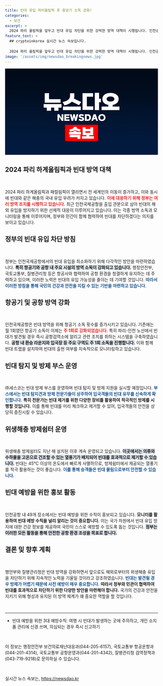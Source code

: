 ```yaml
---
title: 빈대 유입 파리올림픽 후 항공기 소독 강화!
categories:
  - 보건
excerpt: >
  2024 파리 올림픽을 앞두고 빈대 유입 차단을 위한 강력한 방역 대책이 시행됩니다. 인천공항에서 빈대 방제 작업과 모니터링을 강화해 안전한 귀국을 지원합니다. 클릭하여 빈대 예방의 모든 비밀을 확인해보세요!
feature_text: >
  ## cryptoinkorea 실시간 뉴스 속보입니다.

  2024 파리 올림픽을 앞두고 빈대 유입 차단을 위한 강력한 방역 대책이 시행됩니다. 인천공항에서 빈대 방제 작업과 모니터링을 강화해 안전한 귀국을 지원합니다. 클릭하여 빈대 예방의 모든 비밀을 확인해보세요!
image: '/assets/img/newsdao_breakingnews.jpg'
---
```


<p><img src="/assets/img/newsdao_breakingnews.jpg" alt="cryptoinkorea 속보" /></p>

<h2 data-ke-size="size26">2024 파리 하계올림픽과 빈대 방역 대책</h2>

<p data-ke-size="size16">&nbsp;</p>

<p>2024 파리 하계올림픽과 패럴림픽이 열리면서 전 세계인의 이동이 증가하고, 이와 동시에 빈대와 같은 해충의 국내 유입 우려가 커지고 있습니다. <b><span style="color: #ee2323;">이에 대응하기 위해 정부는 여러 방역 조치를 시행하고 있습니다.</span></b> 최근 인천국제공항을 출입 관문으로 삼아 빈대의 해외 유입을 방지하기 위한 선제적 대응이 이루어지고 있습니다. 이는 각종 방역 소독과 모니터링을 통해 이루어지며, 정부와 민간이 함께 협력하여 빈대를 차단하겠다는 의지를 보이고 있습니다.</p>

<h2 data-ke-size="size26">정부의 빈대 유입 차단 방침</h2>

<p data-ke-size="size16">&nbsp;</p>

<p>정부는 인천국제공항에서의 빈대 유입을 최소화하기 위해 다각적인 방안을 마련하였습니다. <b><span style="background-color: #21538527;">특히 항공기와 공항 내 주요 시설의 방역 소독이 강화되고 있습니다.</span></b> 행정안전부, 국토교통부, 질병관리청 등은 항공사와 협력하여 공항 환경을 청결하게 유지하는 데 주력하고 있으며, 이러한 노력은 빈대의 유입 가능성을 줄이는 데 기여할 것입니다. <b><span style="color: #1a5490;">따라서 이러한 방침을 통해 국민의 건강과 안전을 지킬 수 있는 기반을 마련하고 있습니다.</span></b></p>

<h2 data-ke-size="size26">항공기 및 공항 방역 강화</h2>

<p data-ke-size="size16">&nbsp;</p>

<p>인천국제공항은 빈대 방역을 위해 항공기 소독 횟수를 증가시키고 있습니다. 기존에는 월 1회였던 항공기 소독이 이제는 <b><span style="color: #ee2323;">주 1회로 강화되었습니다.</span></b> 특히 파리-인천 노선에서 빈대가 발견될 경우 즉시 공항검역소에 알리고 관련 조치를 취하는 시스템을 구축하였습니다. <b><span style="background-color: #21538527;">공항 내 환승 라운지와 입국장 등 주요 구역도 주 1회 소독을 진행합니다.</span></b> 이와 함께 빈대 트랩을 설치하여 빈대의 출현 여부를 지속적으로 모니터링하고 있습니다. </p>

<h2 data-ke-size="size26">빈대 탐지 및 방제 부스 운영</h2>

<p data-ke-size="size16">&nbsp;</p>

<p>㈜세스코는 빈대 방제 부스를 운영하며 빈대 탐지 및 방제 지원을 실시할 예정입니다. <b><span style="color: #1a5490;">부스에서는 빈대 탐지견과 방제 전문가들이 상주하여 입국객들의 빈대 유무를 신속하게 확인합니다.</span></b> <b><span style="ee2323;">특히 전문가는 빈대 제거를 위한 다양한 장비를 활용하여 적극적인 방제를 시행할 것입니다.</span></b> 이를 통해 빈대를 미리 체크하고 제거할 수 있어, 입국객들의 안전을 상당히 증진시킬 수 있습니다.</p>

<h2 data-ke-size="size26">위생해충 방제쉼터 운영</h2>

<p data-ke-size="size16">&nbsp;</p>

<p>위생해충 방제쉼터도 지난 해 설치된 이후 계속 운영되고 있습니다. <b><span style="background-color: #21538527;">이곳에서는 의류와 수하물을 고온으로 건조할 수 있는 열풍기가 배치되어 빈대를 효과적으로 제거할 수 있습니다.</span></b> 빈대는 45℃ 이상의 온도에서 빠르게 사멸하므로, 방제쉼터에서 제공되는 열풍기를 적극 활용하는 것이 좋습니다. <b><span style="color: #1a5490;">이를 통해 승객들은 빈대 물림으로부터 안전할 수 있습니다.</span></b></p>

<h2 data-ke-size="size26">빈대 예방을 위한 홍보 활동</h2>

<p data-ke-size="size16">&nbsp;</p>

<p>인천공항 내 49개 장소에서는 빈대 예방을 위한 수칙이 홍보되고 있습니다. <b><span style="ee2323;">모니터를 활용하여 빈대 예방 수칙을 널리 알리는 것이 중요합니다.</span></b> 이는 국가 차원에서 빈대 유입 방지에 대한 건강 정보를 제공하여 국민이 스스로 예방할 수 있도록 돕는 것입니다. <b><span style="background-color: #21538527;">정부는 이러한 모든 활동을 통해 안전한 공항 환경 조성을 목표로 합니다.</span></b></p>

<h2 data-ke-size="size26">결론 및 향후 계획</h2>

<p data-ke-size="size16">&nbsp;</p>

<p>행안부와 질병관리청은 빈대 방역을 강화하면서 앞으로도 해외로부터의 위생해충 유입을 차단하기 위해 지속적인 노력을 기울일 것이라고 강조하였습니다. <b><span style="color: #1a5490;">빈대는 발견될 경우 방제가 어렵기 때문에 사전 예방이 매우 중요합니다.</span></b> <b><span style="ee2323;">따라서 정부와 민관이 협력하여 빈대를 효과적으로 차단하기 위한 다양한 방안을 마련해야 합니다.</span></b> 국가의 건강과 안전을 지키기 위해 형성과 유지된 이 방역 체계가 꽤 중요한 역할을 할 것입니다.</p>

<p data-ke-size="size16">&nbsp;</p>

<hr>

<ul>
  <li>빈대 예방을 위한 3대 예방수칙: 여행 시 빈대가 발생하는 곳에 주의하고, 개인 소지품 관리에 신경 쓰며, 의심되는 경우 즉시 신고하기</li>
</ul>

<p data-ke-size="size16">&nbsp;</p>

<p>이 정보는 행정안전부 보건의료재난대응과(044-205-6157), 국토교통부 항공운항과(044-201-4314), 국토교통부 공항운영과(044-201-4342), 질병관리청 검역정책과(043-719-9218)로 문의하실 수 있습니다. </p>

<p data-ke-size="size16">&nbsp;</p>
실시간 뉴스 속보는, <a href="https://newsdao.kr" rel="dofollow">https://newsdao.kr</a>



